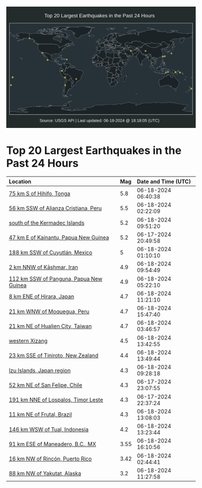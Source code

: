 ![Map](./map.png)

# Top 20 Largest Earthquakes in the Past 24 Hours

| Location | Mag | Date and Time (UTC) |
|:---|:---|:---|
| [75 km S of Hihifo, Tonga](https://earthquake.usgs.gov/earthquakes/eventpage/us7000mt4l) | 5.8 | 06-18-2024 06:40:38 |
| [56 km SSW of Alianza Cristiana, Peru](https://earthquake.usgs.gov/earthquakes/eventpage/us7000mt41) | 5.5 | 06-18-2024 02:22:09 |
| [south of the Kermadec Islands](https://earthquake.usgs.gov/earthquakes/eventpage/us7000mt55) | 5.2 | 06-18-2024 09:51:20 |
| [47 km E of Kainantu, Papua New Guinea](https://earthquake.usgs.gov/earthquakes/eventpage/us7000mt2v) | 5.2 | 06-17-2024 20:49:58 |
| [188 km SSW of Cuyutlán, Mexico](https://earthquake.usgs.gov/earthquakes/eventpage/us7000mt3p) | 5 | 06-18-2024 01:10:10 |
| [2 km NNW of Kāshmar, Iran](https://earthquake.usgs.gov/earthquakes/eventpage/us7000mt58) | 4.9 | 06-18-2024 09:54:49 |
| [112 km SSW of Panguna, Papua New Guinea](https://earthquake.usgs.gov/earthquakes/eventpage/us7000mt4d) | 4.9 | 06-18-2024 05:22:10 |
| [8 km ENE of Hirara, Japan](https://earthquake.usgs.gov/earthquakes/eventpage/us7000mt5s) | 4.7 | 06-18-2024 11:21:10 |
| [21 km WNW of Moquegua, Peru](https://earthquake.usgs.gov/earthquakes/eventpage/us7000mt6w) | 4.7 | 06-18-2024 15:47:40 |
| [21 km NE of Hualien City, Taiwan](https://earthquake.usgs.gov/earthquakes/eventpage/us7000mt4b) | 4.7 | 06-18-2024 03:46:57 |
| [western Xizang](https://earthquake.usgs.gov/earthquakes/eventpage/us7000mt6f) | 4.5 | 06-18-2024 13:42:55 |
| [23 km SSE of Tiniroto, New Zealand](https://earthquake.usgs.gov/earthquakes/eventpage/us7000mt6g) | 4.4 | 06-18-2024 13:49:44 |
| [Izu Islands, Japan region](https://earthquake.usgs.gov/earthquakes/eventpage/us7000mt52) | 4.3 | 06-18-2024 09:28:18 |
| [52 km NE of San Felipe, Chile](https://earthquake.usgs.gov/earthquakes/eventpage/us7000mt3g) | 4.3 | 06-17-2024 23:07:55 |
| [191 km NNE of Lospalos, Timor Leste](https://earthquake.usgs.gov/earthquakes/eventpage/us7000mt39) | 4.3 | 06-17-2024 22:37:24 |
| [11 km NE of Frutal, Brazil](https://earthquake.usgs.gov/earthquakes/eventpage/us7000mt65) | 4.3 | 06-18-2024 13:08:03 |
| [146 km WSW of Tual, Indonesia](https://earthquake.usgs.gov/earthquakes/eventpage/us7000mt6b) | 4.2 | 06-18-2024 13:23:44 |
| [91 km ESE of Maneadero, B.C., MX](https://earthquake.usgs.gov/earthquakes/eventpage/ci40801888) | 3.55 | 06-18-2024 16:10:56 |
| [16 km NW of Rincón, Puerto Rico](https://earthquake.usgs.gov/earthquakes/eventpage/pr71453123) | 3.42 | 06-18-2024 02:44:41 |
| [88 km NW of Yakutat, Alaska](https://earthquake.usgs.gov/earthquakes/eventpage/ak0247tc2ogk) | 3.2 | 06-18-2024 11:27:58 |
